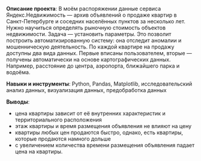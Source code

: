 **Описание проекта**: В моём распоряжении данные сервиса Яндекс.Недвижимость — архив объявлений о продаже квартир в Санкт-Петербурге и соседних населённых пунктов за несколько лет. Нужно научиться определять рыночную стоимость объектов недвижимости. Задача — установить параметры. Это позволит построить автоматизированную систему: она отследит аномалии и мошенническую деятельность.
По каждой квартире на продажу доступны два вида данных. Первые вписаны пользователем, вторые — получены автоматически на основе картографических данных. Например, расстояние до центра, аэропорта, ближайшего парка и водоёма.

**Навыки и инструменты**: Python, Pandas, Matplotlib, исследовательский анализ данных, визуализация данных, предобработка данных

**Выводы**:
- цена квартиры зависит от её внутренних характеристик и территориального расположения
- этаж квартиры и время размещения объявления не влияют на цену
- квартиры любых цен продаются быстро, однако, есть квартиры, которые продаются намного дольше
- с увеличением количества времени размещения объявления падает цена на квартиры.
